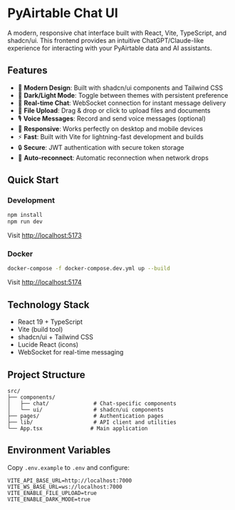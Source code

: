 # PyAirtable Chat UI

A modern, responsive chat interface built with React, Vite, TypeScript, and shadcn/ui. This frontend provides an intuitive ChatGPT/Claude-like experience for interacting with your PyAirtable data and AI assistants.

## Features

- 🎨 **Modern Design**: Built with shadcn/ui components and Tailwind CSS
- 🌙 **Dark/Light Mode**: Toggle between themes with persistent preference
- 💬 **Real-time Chat**: WebSocket connection for instant message delivery
- 📁 **File Upload**: Drag & drop or click to upload files and documents
- 🎙️ **Voice Messages**: Record and send voice messages (optional)
- 📱 **Responsive**: Works perfectly on desktop and mobile devices
- ⚡ **Fast**: Built with Vite for lightning-fast development and builds
- 🔒 **Secure**: JWT authentication with secure token storage
- 🔄 **Auto-reconnect**: Automatic reconnection when network drops

## Quick Start

### Development
```bash
npm install
npm run dev
```
Visit [http://localhost:5173](http://localhost:5173)

### Docker
```bash
docker-compose -f docker-compose.dev.yml up --build
```
Visit [http://localhost:5174](http://localhost:5174)

## Technology Stack

- React 19 + TypeScript
- Vite (build tool)
- shadcn/ui + Tailwind CSS
- Lucide React (icons)
- WebSocket for real-time messaging

## Project Structure

```
src/
├── components/
│   ├── chat/              # Chat-specific components
│   └── ui/                # shadcn/ui components
├── pages/                 # Authentication pages
├── lib/                   # API client and utilities
└── App.tsx               # Main application
```

## Environment Variables

Copy `.env.example` to `.env` and configure:

```env
VITE_API_BASE_URL=http://localhost:7000
VITE_WS_BASE_URL=ws://localhost:7000
VITE_ENABLE_FILE_UPLOAD=true
VITE_ENABLE_DARK_MODE=true
```